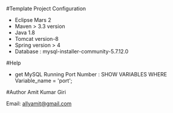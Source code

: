 #Template
Project Configuration
- Eclipse Mars 2
- Maven > 3.3 version
- Java 1.8
- Tomcat version-8
- Spring version > 4
- Database : mysql-installer-community-5.7.12.0

#Help
- get MySQL Running Port Number : SHOW VARIABLES WHERE Variable_name = 'port';

#Author
Amit Kumar Giri

Email: allyamit@gmail.com